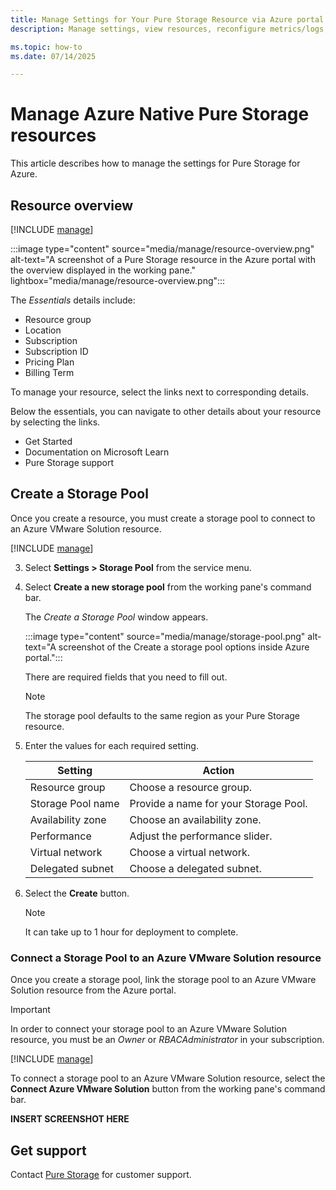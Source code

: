 ```yaml
---
title: Manage Settings for Your Pure Storage Resource via Azure portal 
description: Manage settings, view resources, reconfigure metrics/logs, and more for your Pure Storage resource via Azure portal.

ms.topic: how-to
ms.date: 07/14/2025

---
```


# Manage Azure Native Pure Storage resources 

This article describes how to manage the settings for Pure Storage for Azure.

## Resource overview

[!INCLUDE [manage](../includes/manage.md)]

:::image type="content" source="media/manage/resource-overview.png" alt-text="A screenshot of a Pure Storage resource in the Azure portal with the overview displayed in the working pane." lightbox="media/manage/resource-overview.png":::

The *Essentials* details include:

- Resource group
- Location
- Subscription
- Subscription ID
- Pricing Plan
- Billing Term

To manage your resource, select the links next to corresponding details.

Below the essentials, you can navigate to other details about your resource by selecting the links.

- Get Started
- Documentation on Microsoft Learn
- Pure Storage support

## Create a Storage Pool

Once you create a resource, you must create a storage pool to connect to an Azure VMware Solution resource. 

[!INCLUDE [manage](../includes/manage.md)]

3. Select **Settings > Storage Pool** from the service menu.

4. Select **Create a new storage pool** from the working pane's command bar. 

    The *Create a Storage Pool* window appears.

    :::image type="content" source="media/manage/storage-pool.png" alt-text="A screenshot of the Create a storage pool options inside Azure portal.":::

    There are required fields that you need to fill out.

    > [!NOTE]
    > The storage pool defaults to the same region as your Pure Storage resource.

5. Enter the values for each required setting.
  
    | Setting                            | Action                                |
    |------------------------------------|---------------------------------------|
    | Resource group                     | Choose a resource group.              |
    | Storage Pool name                  | Provide a name for your Storage Pool. |
    | Availability zone                  | Choose an availability zone.          |
    | Performance                        | Adjust the performance slider.        |
    | Virtual network                    | Choose a virtual network.             |
    | Delegated subnet                   | Choose a delegated subnet.            |

6. Select the **Create** button.

    > [!NOTE]
    > It can take up to 1 hour for deployment to complete.

### Connect a Storage Pool to an Azure VMware Solution resource

Once you create a storage pool, link the storage pool to an Azure VMware Solution resource from the Azure portal.

> [!IMPORTANT]
> In order to connect your storage pool to an Azure VMware Solution resource, you must be an *Owner* or *RBACAdministrator* in your subscription.

[!INCLUDE [manage](../includes/manage.md)]

To connect a storage pool to an Azure VMware Solution resource, select the **Connect Azure VMware Solution** button from the working pane's command bar.

<!--TODO: remove before publish-->
**INSERT SCREENSHOT HERE**

## Get support

Contact [Pure Storage](https://support.purestorage.com/bundle/m_contact_us/page/Pure_Storage_Technical_Services/Technical_Services_Information/topics/reference/r_contact_us.html) for customer support.